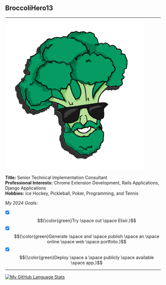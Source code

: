 <h2>BroccoliHero13</h2>
<hr/>

<img src="https://github.com/broccolihero13/broccolihero13/blob/main/embed_glasses.png?raw=true" width="450"> 


**Title:** Senior Technical Implementation Consultant  
**Professional Interests:** Chrome Extension Development, Rails Applications, Django Applications  
**Hobbies:** Ice Hockey, Pickleball, Poker, Programming, and Tennis  

*My 2024 Goals:* 

* [x] $${\color{green}Try \space out \space Elixir.}$$
* [x] $${\color{green}Generate \space and \space publish \space an \space online \space web \space portfolio.}$$
* [x] $${\color{green}Deploy \space a \space publicly \space available \space app.}$$
---
[![My GitHub Language Stats](https://github-readme-stats.vercel.app/api/top-langs/?username=broccolihero13&hide=procfile,coffeescript,css,scss,html&langs_count=5&theme=tokyonight)]()

